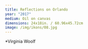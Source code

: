 ```yaml
---
title: Reflections on Orlando
year: "2017"
medium: Oil on canvas
dimensions: 24x18in. / 60.96x45.72cm
image: /img/ikons/08.jpg
---
```

*Virginia Woolf
